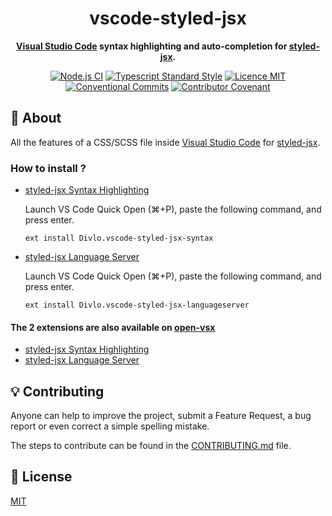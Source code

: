 <h1 align="center">vscode-styled-jsx</h1>

<p align="center">
  <strong><a href="https://code.visualstudio.com/">Visual Studio Code</a> syntax highlighting and auto-completion for <a href="https://www.npmjs.com/package/styled-jsx">styled-jsx</a>.</strong>
</p>

<p align="center">
  <a href="https://github.com/Divlo/vscode-styled-jsx/actions?query=workflow%3A%22Node.js+CI%22"><img src="https://github.com/Divlo/vscode-styled-jsx/workflows/Node.js%20CI/badge.svg" alt="Node.js CI" /></a>
  <a href="https://www.npmjs.com/package/ts-standard"><img alt="Typescript Standard Style" src="https://camo.githubusercontent.com/f87caadb70f384c0361ec72ccf07714ef69a5c0a/68747470733a2f2f62616467656e2e6e65742f62616467652f636f64652532307374796c652f74732d7374616e646172642f626c75653f69636f6e3d74797065736372697074"/></a>
  <a href="./LICENSE"><img src="https://img.shields.io/badge/licence-MIT-blue.svg" alt="Licence MIT"/></a>
  <a href="https://conventionalcommits.org"><img src="https://img.shields.io/badge/Conventional%20Commits-1.0.0-yellow.svg" alt="Conventional Commits" /></a>
  <a href="./CODE_OF_CONDUCT.md"><img src="https://img.shields.io/badge/Contributor%20Covenant-v2.0%20adopted-ff69b4.svg" alt="Contributor Covenant" /></a>
</p>

## 📜 About

All the features of a CSS/SCSS file inside [Visual Studio Code](https://code.visualstudio.com/) for [styled-jsx](https://www.npmjs.com/package/styled-jsx).

### How to install ?

- [styled-jsx Syntax Highlighting](https://marketplace.visualstudio.com/items?itemName=Divlo.vscode-styled-jsx-syntax)

  Launch VS Code Quick Open (⌘+P), paste the following command, and press enter.

  ```text
  ext install Divlo.vscode-styled-jsx-syntax
  ```

- [styled-jsx Language Server](https://marketplace.visualstudio.com/items?itemName=Divlo.vscode-styled-jsx-languageserver)

  Launch VS Code Quick Open (⌘+P), paste the following command, and press enter.

  ```text
  ext install Divlo.vscode-styled-jsx-languageserver
  ```

#### The 2 extensions are also available on [open-vsx](https://open-vsx.org/)

- [styled-jsx Syntax Highlighting](https://open-vsx.org/extension/Divlo/vscode-styled-jsx-syntax)
- [styled-jsx Language Server](https://open-vsx.org/extension/Divlo/vscode-styled-jsx-languageserver)

## 💡 Contributing

Anyone can help to improve the project, submit a Feature Request, a bug report or even correct a simple spelling mistake.

The steps to contribute can be found in the [CONTRIBUTING.md](./CONTRIBUTING.md) file.

## 📄 License

[MIT](./LICENSE)
